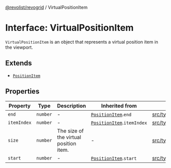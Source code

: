 [@revolist/revogrid](README.md) / VirtualPositionItem

# Interface: VirtualPositionItem

`VirtualPositionItem` is an object that represents a virtual position item
in the viewport.

## Extends

- [`PositionItem`](Interface.PositionItem.md)

## Properties

| Property | Type | Description | Inherited from | Defined in |
| ------ | ------ | ------ | ------ | ------ |
| `end` | `number` | - | [`PositionItem`](Interface.PositionItem.md).`end` | [src/types/interfaces.ts:564](https://github.com/revolist/revogrid/blob/db3bbd7b3dfb60c01decc2efa78ae175ced1baa0/src/types/interfaces.ts#L564) |
| `itemIndex` | `number` | - | [`PositionItem`](Interface.PositionItem.md).`itemIndex` | [src/types/interfaces.ts:562](https://github.com/revolist/revogrid/blob/db3bbd7b3dfb60c01decc2efa78ae175ced1baa0/src/types/interfaces.ts#L562) |
| `size` | `number` | The size of the virtual position item. | - | [src/types/interfaces.ts:541](https://github.com/revolist/revogrid/blob/db3bbd7b3dfb60c01decc2efa78ae175ced1baa0/src/types/interfaces.ts#L541) |
| `start` | `number` | - | [`PositionItem`](Interface.PositionItem.md).`start` | [src/types/interfaces.ts:563](https://github.com/revolist/revogrid/blob/db3bbd7b3dfb60c01decc2efa78ae175ced1baa0/src/types/interfaces.ts#L563) |
